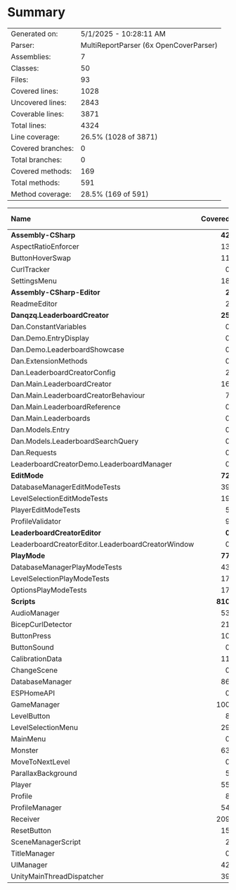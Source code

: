 ﻿# Summary
|||
|:---|:---|
| Generated on: | 5/1/2025 - 10:28:11 AM |
| Parser: | MultiReportParser (6x OpenCoverParser) |
| Assemblies: | 7 |
| Classes: | 50 |
| Files: | 93 |
| Covered lines: | 1028 |
| Uncovered lines: | 2843 |
| Coverable lines: | 3871 |
| Total lines: | 4324 |
| Line coverage: | 26.5% (1028 of 3871) |
| Covered branches: | 0 |
| Total branches: | 0 |
| Covered methods: | 169 |
| Total methods: | 591 |
| Method coverage: | 28.5% (169 of 591) |

|**Name**|**Covered**|**Uncovered**|**Coverable**|**Total**|**Line coverage**|**Covered**|**Total**|**Branch coverage**|**Covered**|**Total**|**Method coverage**|
|:---|---:|---:|---:|---:|---:|---:|---:|---:|---:|---:|---:|
|**Assembly-CSharp**|**42**|**61**|**103**|**145**|**40.7%**|**0**|**0**|****|**11**|**26**|**42.3%**|
|AspectRatioEnforcer|13|5|18|38|72.2%|0|0||3|3|100%|
|ButtonHoverSwap|11|6|17|27|64.7%|0|0||4|6|66.6%|
|CurlTracker|0|23|23|21|0%|0|0||0|3|0%|
|SettingsMenu|18|27|45|59|40%|0|0||4|14|28.5%|
|**Assembly-CSharp-Editor**|**2**|**235**|**237**|**242**|**0.8%**|**0**|**0**|****|**1**|**28**|**3.5%**|
|ReadmeEditor|2|235|237|242|0.8%|0|0||1|28|3.5%|
|**Danqzq.LeaderboardCreator**|**25**|**778**|**803**|**1020**|**3.1%**|**0**|**0**|****|**11**|**197**|**5.5%**|
|Dan.ConstantVariables|0|4|4|22|0%|0|0||0|2|0%|
|Dan.Demo.EntryDisplay|0|17|17|25|0%|0|0||0|2|0%|
|Dan.Demo.LeaderboardShowcase|0|177|177|186|0%|0|0||0|37|0%|
|Dan.ExtensionMethods|0|2|2|10|0%|0|0||0|2|0%|
|Dan.LeaderboardCreatorConfig|2|3|5|23|40%|0|0||1|2|50%|
|Dan.Main.LeaderboardCreator|16|219|235|323|6.8%|0|0||7|44|15.9%|
|Dan.Main.LeaderboardCreatorBehaviour|7|257|264|229|2.6%|0|0||3|28|10.7%|
|Dan.Main.LeaderboardReference|0|24|24|41|0%|0|0||0|24|0%|
|Dan.Main.Leaderboards|0|2|2|7|0%|0|0||0|2|0%|
|Dan.Models.Entry|0|16|16|39|0%|0|0||0|8|0%|
|Dan.Models.LeaderboardSearchQuery|0|30|30|52|0%|0|0||0|38|0%|
|Dan.Requests|0|4|4|23|0%|0|0||0|4|0%|
|LeaderboardCreatorDemo.LeaderboardManager|0|23|23|40|0%|0|0||0|4|0%|
|**EditMode**|**72**|**54**|**126**|**357**|**57.1%**|**0**|**0**|****|**13**|**25**|**52%**|
|DatabaseManagerEditModeTests|39|32|71|141|54.9%|0|0||7|14|50%|
|LevelSelectionEditModeTests|19|15|34|55|55.8%|0|0||4|8|50%|
|PlayerEditModeTests|5|0|5|20|100%|0|0||1|1|100%|
|ProfileValidator|9|7|16|141|56.2%|0|0||1|2|50%|
|**LeaderboardCreatorEditor**|**0**|**365**|**365**|**332**|**0%**|**0**|**0**|****|**0**|**34**|**0%**|
|LeaderboardCreatorEditor.LeaderboardCreatorWindow|0|365|365|332|0%|0|0||0|34|0%|
|**PlayMode**|**77**|**75**|**152**|**197**|**50.6%**|**0**|**0**|****|**9**|**17**|**52.9%**|
|DatabaseManagerPlayModeTests|43|36|79|95|54.4%|0|0||6|12|50%|
|LevelSelectionPlayModeTests|17|39|56|58|30.3%|0|0||2|4|50%|
|OptionsPlayModeTests|17|0|17|44|100%|0|0||1|1|100%|
|**Scripts**|**810**|**1275**|**2085**|**2275**|**38.8%**|**0**|**0**|****|**124**|**264**|**46.9%**|
|AudioManager|53|46|99|121|53.5%|0|0||6|10|60%|
|BicepCurlDetector|21|35|56|61|37.5%|0|0||5|8|62.5%|
|ButtonPress|10|0|10|17|100%|0|0||4|4|100%|
|ButtonSound|0|6|6|16|0%|0|0||0|4|0%|
|CalibrationData|11|0|11|103|100%|0|0||2|2|100%|
|ChangeScene|0|15|15|24|0%|0|0||0|6|0%|
|DatabaseManager|86|456|542|538|15.8%|0|0||10|52|19.2%|
|ESPHomeAPI|0|84|84|85|0%|0|0||0|10|0%|
|GameManager|100|98|198|195|50.5%|0|0||17|30|56.6%|
|LevelButton|8|24|32|45|25%|0|0||3|7|42.8%|
|LevelSelectionMenu|29|10|39|53|74.3%|0|0||4|8|50%|
|MainMenu|0|12|12|19|0%|0|0||0|4|0%|
|Monster|63|89|152|149|41.4%|0|0||11|20|55%|
|MoveToNextLevel|0|12|12|23|0%|0|0||0|4|0%|
|ParallaxBackground|5|0|5|15|100%|0|0||2|2|100%|
|Player|55|58|113|119|48.6%|0|0||11|19|57.8%|
|Profile|8|9|17|24|47%|0|0||1|2|50%|
|ProfileManager|54|37|91|103|59.3%|0|0||11|14|78.5%|
|Receiver|209|195|404|366|51.7%|0|0||21|28|75%|
|ResetButton|15|17|32|34|46.8%|0|0||3|4|75%|
|SceneManagerScript|2|10|12|17|16.6%|0|0||1|4|25%|
|TitleManager|0|22|22|25|0%|0|0||0|8|0%|
|UIManager|42|20|62|69|67.7%|0|0||4|4|100%|
|UnityMainThreadDispatcher|39|20|59|54|66.1%|0|0||8|10|80%|
